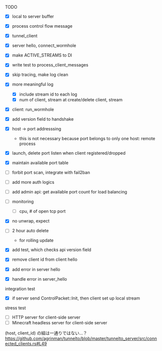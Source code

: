 TODO
- [x] local to server buffer
- [x] process control flow message
- [x] tunnel_client
- [x] server hello, connect_wormhole
- [x] make ACTIVE_STREAMS to DI
- [x] write test to process_client_messages
- [x] skip tracing, make log clean
- [x] more meaningful log
    - [x] include stream id to each log 
    - [x] num of client, stream at create/delete client, stream
- [x] client: run_wormhole
- [x] add version field to handshake
- [x] host -> port addresssing
    - this is not necessary because port belongs to only one host: remote process
- [x] launch, delete port listen when client registered/dropped
- [x] maintain available port table
- [ ] forbit port scan, integrate with fail2ban
- [ ] add more auth logics
- [ ] add admin api: get available port count for load balancing 
- [ ] monitoring
    - [ ] cpu, # of open tcp port
- [x] no unwrap, expect
- [ ] 2 hour auto delete
    - for rolling update
- [x] add test, which checks api version field
- [x] remove client id from client hello
- [x] add error in server hello
- [x] handle error in server_hello
    

integration test
- [x] if server send ControlPacket::Init, then client set up local stream

stress test
- [ ] HTTP server for client-side server
- [ ] Minecraft headless server for client-side server

(host, client_id) の組は一通りではない...？
https://github.com/agrinman/tunnelto/blob/master/tunnelto_server/src/connected_clients.rs#L49